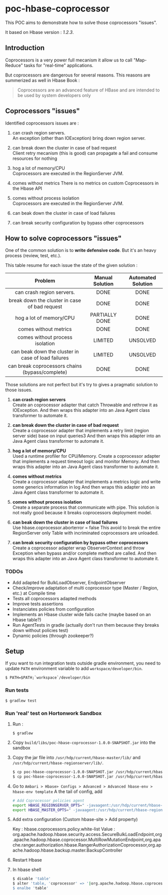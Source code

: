 # poc-hbase-coprocessor

This POC aims to demonstrate how to solve those coprocessors "issues".

It based on Hbase version : *1.2.3*.

## Introduction

Coprocessors is a very power full mecanism it allow us to call "Map-Reduce" 
tasks for "real-time" applications.

But coprocessors are dangerous for several reasons. 
This reasons are summerized as well in Hbase Book :

> Coprocessors are an advanced feature of HBase and are intended to be used by system developers only


## Coprocessors "issues"

Identified coprocessors issues are :

1. can crash region servers.   
   An exception (other than IOException) bring down region server.
   
1. can break down the cluster in case of bad request  
  Client retry mecanism (this is good) can propagate a fail and consume resources for nothing
   
1. hog a lot of memory/CPU   
   Coprocessors are executed in the RegionServer JVM.
   
1. comes without metrics 
   There is no metrics on custom Coprocessors in the Hbase API
      
1. comes without process isolation   
   Coprocessors are executed in the RegionServer JVM.
   
1. can beak down the cluster in case of load failures  

1. can break security configuration by bypass other coprocessors
    
## How to solve coprocessors "issues"
 
One of the common solution is to __write defensive code__.
But it's an heavy process (review, test, etc.).

This table resume for each issue the state of the given solution :

|                       Problem                      | Manual Solution  | Automated Solution |
|:--------------------------------------------------:|:----------------:|:------------------:|
| can crash region servers.                          | DONE             | DONE               |
| break down the cluster in case of bad request      | DONE             | DONE               |
| hog a lot of memory/CPU                            | PARTIALLY DONE   | DONE               |
| comes without metrics                              | DONE             | DONE               |
| comes without process isolation                    | LIMITED          | UNSOLVED           |
| can beak down the cluster in case of load failures | LIMITED          | UNSOLVED           |
| can break coprocessors chains (bypass/complete)    | DONE             | DONE               |


Those solutions are not perfect but it's try to gives a pragmatic solution to those issues.

1. __can crash region servers__    
	Create an coprocessor adapter that catch Throwable and rethrow it as IOException.
	And then wraps this adapter into an Java Agent class transformer to automate it.
	   
1. __can break down the cluster in case of bad request__  
	Create a coprocessor adapter that implements a retry limit (region server side) base on input queries3
	And then wraps this adapter into an Java Agent class transformer to automate it.
   
1. __hog a lot of memory/CPU__   
	Used a runtime profiler for CPU/Memory.
	Create a coprocessor adapter that implements a request timeout logic and monitor Memory.
	And then wraps this adapter into an Java Agent class transformer to automate it.
   
1. __comes without metrics__  
	Create a coprocessor adapter that implements a metrics logic and write some generics information in log
	And then wraps this adapter into an Java Agent class transformer to automate it.
      
1. __comes without process isolation__  
	Create a separate process that communicate with pipe.
	This solution is not really good because it breaks coprocessors deployment model.
	   
1. __can beak down the cluster in case of load failures__  
	Use hbase.coprocessor.aborterror = false
	This avoid to break the entire RegionServer only Table with incriminated coprocessors are unloaded.

1. __can break security configuration by bypass other coprocessors__  
	Create a coprocessor adapter wrap ObserverContext and throw Exception when bypass and/or complete method are called.
	And then wraps this adapter into an Java Agent class transformer to automate it.

### TODOs

- Add adapted for BulkLoadObserver, EndpointObserver
- Check/improve adaptation of multi coprocessor type (Master / Region, etc.) at Compile time
- Tests all coprocessors adapted methods
- Improve tests assertions
- Instanciates policies from configuration
- Implements an Hbase cluster wide fails cache (maybe based on an Hbase table?) 
- Run AgentTests in gradle (actually don't run them because they breaks down without policies test)
- Dynamic policies (through zookeeper?)

## Setup

If you want to run integration tests outside gradle environment, 
you need to update `PATH` environment variable to add `workspace/developer/bin`.
```shell 
$ PATH=$PATH;`workspace`/developer/bin
```
    
### Run tests
```shell 
$ gradlew test
```

### Run 'real' test on Hortonwork Sandbox

1. Run : 
	```shell 
	$ gradlew
	```
1. Copy `build/libs/poc-hbase-coprocessor-1.0.0-SNAPSHOT.jar` into the sandbox

1. Copy the jar file into `/usr/hdp/current/hbase-master/lib/` 
	and `/usr/hdp/current/hbase-regionserver/lib/`.
	
	```sh	
	$ cp poc-hbase-coprocessor-1.0.0-SNAPSHOT.jar /usr/hdp/current/hbase-master/lib/
	$ cp poc-hbase-coprocessor-1.0.0-SNAPSHOT.jar /usr/hdp/current/hbase-regionserver/lib/
	```
	
1. Go to `Ambari > Hbase> Configs > Advanced > Advanced hbase-env > hbase-env template`
	A the tail of config, add 
	```sh
	# Add Coprocessor policies agent
	export HBASE_REGIONSERVER_OPTS=" -javaagent:/usr/hdp/current/hbase-master/lib/poc-hbase-coprocessor-1.0.0-SNAPSHOT.jar $HBASE_REGIONSERVER_OPTS"
	export HBASE_MASTER_OPTS=" -javaagent:/usr/hdp/current/hbase-regionserver/lib/poc-hbase-coprocessor-1.0.0-SNAPSHOT.jar $HBASE_MASTER_OPTS "
	```
1. Add extra configuration (Custom hbase-site > Add property)

	Key   : hbase.coprocessors.policy.white-list
	Value : org.apache.hadoop.hbase.security.access.SecureBulkLoadEndpoint,org.apache.hadoop.hbase.coprocessor.MultiRowMutationEndpoint,org.apache.ranger.authorization.hbase.RangerAuthorizationCoprocessor,org.apache.hadoop.hbase.backup.master.BackupController
	
1. Restart Hbase
1. In hbase shell

	```sh
	$ disable 'table'
	$ alter 'table, 'coprocessor' => '|org.apache.hadoop.hbase.coprocessor.AggregateImplementation||'
	$ enalbe 'table'
	```
